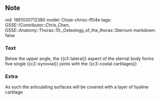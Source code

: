 ## Note
nid: 1661020712380
model: Cloze-chrisc-ff04e
tags: GSSE::!Contributor::Chris_Chen, GSSE::Anatomy::Thorax::10._Osteology_of_the_thorax::Sternum
markdown: false

### Text
<div class='toggle'>
  Below the upper angle, the {{c1::lateral}} aspect of the sternal
  body forms five single {{c2::synovial}} joints with the
  {{c3::costal cartilages}}
</div>

### Extra
<p id="45a7656c-8c0e-4e6c-8ac5-f94c4a800703" class="">As such the
articulating surfaces will be covered with a layer of hyaline
cartilage
